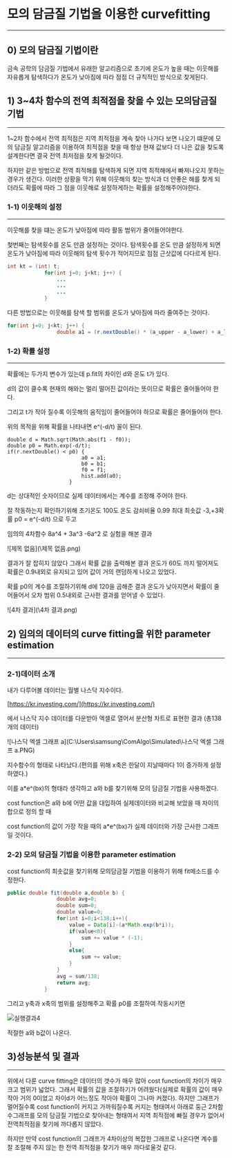 # 모의 담금질 기법을 이용한 curvefitting

_______________

## 0) 모의 담금질 기법이란 

금속 공학의 담금질 기법에서 유래한 알고리즘으로 초기에 온도가 높을 때는 이웃해를 자유롭게 탐색하다가 온도가 낮아짐에 따라 점점 더 규칙적인 방식으로 찾게된다.

## 1) 3~4차 함수의 전역 최적점을 찾을 수 있는 모의담금질 기법

______________

1~2차 함수에서 전역 최적점은 지역 최적점을 계속 찾아 나가다 보면 나오기 떄문에 모의 담금질 알고리즘을 이용하여 최적점을 찾을 때 항상 현재 값보다 더 나은 값을 찾도록  설계한다면 결국 전역 최저점을 찾게 될것이다.   

하지만 같은 방법으로 전역 최적해를 탐색하게 되면 지역 최적해에서 빠져나오지 못하는 경우가 생긴다. 이러한 상황을 막기 위해 이웃해의 찾는 방식과 더 안좋은 해를 찾게 되더라도 확률에 따라 그 점을 이웃해로 설정하게하는 확률을 설정해주어야한다.

### 1-1) 이웃해의 설정

--------------------

이웃해를 찾을 떄는 온도가 낮아짐에 따라 활동 범위가 줄어들어야한다.

첮번째는 탐색횟수를 온도 만큼 설정하는 것이다. 탐색횟수를 온도 만큼 설정하게 되면 온도가 낮아짐에 따라 이웃해의 탐색 횟수가 적어지므로 점점 근삿값에 다다르게 된다.

```java
int kt = (int) t;
            for(int j=0; j<kt; j++) {
                ...
              	...
                ...
            }
```

다른 방법으로는 이웃해를 탐색 할 범위를 온도가 낮아짐에 따라 줄여주는 것이다.

```java
for(int j=0; j<kt; j++) {
                double a1 = (r.nextDouble() * (a_upper - a_lower) + a_lower)*Math.exp(-100/t) + a0;
```



### 1-2) 확률 설정

------------------

확률에는 두가지 변수가 있는데 p.fit의 차이인 d와 온도 t가 있다.

d의 값이 클수록 현재의 해와는 멀리 떨어진 값이라는 뜻이므로 확률은 줄어들어야 한다.

그리고 t가 작아 질수록 이웃해의 움직임이 줄어들어야 하므로 확률은 줄어들어야 한다. 

위의 목적을 위해 확률을 나타내면 e^(-d/t) 꼴이 된다.

```
double d = Math.sqrt(Math.abs(f1 - f0));
double p0 = Math.exp(-d/t);
if(r.nextDouble() < p0) {
                        a0 = a1;
                        b0 = b1;
                        f0 = f1;
                        hist.add(a0);
                    }
```

d는 상대적인 숫자이므로 실제 데이터에서는 계수를 조정해 주어야 한다.



잘 작동하는지 확인하기위해 초기온도 100도 온도 감쇠비율 0.99 최대 최솟값 -3,+3확률 p0 = e^(-d/t) 으로 두고 

임의의 4차함수 8a^4 + 3a^3 -6a^2 로 실험을 해본 결과

![제목 없음](\제목 없음.png)

결과가 잘 잡히지 않았다 그래서 확률 값을 출력해본 결과 온도가 60도 까지 떨어져도 확률은 0.9내외로 유지되고 있어 값이 거의 랜덤하게 나오고 있었다.

확률 p0의 계수를 조절하기위해  d에 120을 곱해준 결과 온도가 낮아지면서 확률이 줄어들어서 오차 범위 0.5내외로 근사한 결과를 얻어낼 수 있었다.

![4차 결과](\4차 결과.png)

## 2) 임의의 데이터의 curve fitting을 위한 parameter estimation

----------------

### 2-1)데이터 소개

내가 다루어볼 데이터는 월별 나스닥 지수이다.

[https://kr.investing.com/](https://kr.investing.com/)

에서 나스닥 지수 데이터를 다운받아 엑셀로 열어서 분산형 차트로 표현한 결과 (총138개의 데이터)

![나스닥 엑셀 그래프 a](C:\Users\samsung\ComAlgo\Simulated\나스닥 엑셀 그래프 a.PNG)

지수함수의 형태로 나타났다.(편의를 위해 x축은 한달이 지날때마다 1이 증가하게 설정하였다.)

이를 a*e^(bx)의 형태라 생각하고 a와 b를 찾기위해 모의 담금질 기법을 사용하겠다.

cost function은 a와 b에 어떤 값을 대입하여 실제데이터와 비교해 보았을 때  차이의 합으로 정의 할 때 

cost function의 값이 가장 작을 때의 a*e^(bx)가 실제 데이터와 가장 근사한 그래프 일 것이다.

### 2-2) 모의 담금질 기법을 이용한 parameter estimation

cost function의 최솟값을 찾기위해 모의담금질 기법을 이용하기 위해 fit메소드를 수정한다.

```java
public double fit(double a,double b) {
                double avg=0;
                double sum=0;
                double value=0;
                for(int i=0;i<138;i++){
                    value = Data[i]-(a*Math.exp(b*i));
                    if(value<0){
                        sum += value * (-1);
                    }
                    else{
                        sum += value;
                    }
                }
                avg = sum/138;
                return avg;
            }
```

그리고 y축과 x축의 범위를 설정해주고 확률 p0를 조절하여 작동시키면

![실행결과4](C:\Users\samsung\ComAlgo\Simulated\실행결과4.PNG)

적절한 a와 b값이 나온다.

## 3)성능분석 및 결과

--------------

위에서 다룬 curve fitting은 데이터의 갯수가 매우 많아 cost function의 차이가 매우 크고 범위가 넓었다. 그래서 확률의 값을 조절하기가 어려웠다(실제로 확률의 값이 매우 작아 거의 0이었고 차이d가 어느정도 작아야 확률이 그나마 커졌다). 하지만 그래프가 멀어질수록 cost function이 커지고 가까워질수록 커지는 형태여서 아래로 둥근 2차함수그래프를 모의 담금질 기법으로 찾아내는 형태여서 지역 최적점에 빠질 경우가 없어서 전역최적점을 찾기에 까다롭지 않았다. 

하지만 만약 cost function의 그래프가 4차이상의 복잡한 그래프로 나온다면 계수를 잘 조절해 주지 않는 한 전역 최적점을 찾기가 매우 까다로울것 같다. 
